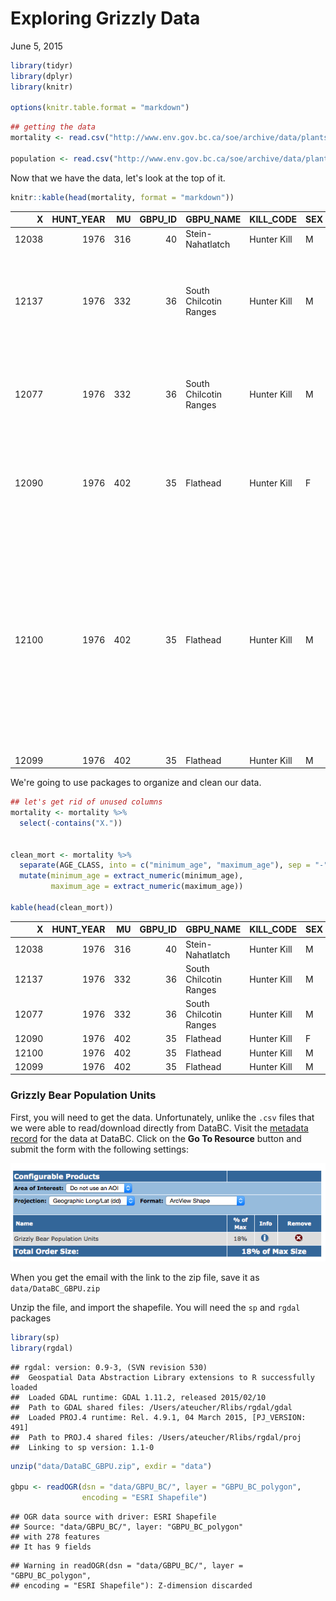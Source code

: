 # Exploring Grizzly Data
  
June 5, 2015  


```r
library(tidyr)
library(dplyr)
library(knitr)

options(knitr.table.format = "markdown")
```



```r
## getting the data
mortality <- read.csv("http://www.env.gov.bc.ca/soe/archive/data/plants-and-animals/2012_Grizzly_Status/Grizzly_bear_mortality_history.csv")

population <- read.csv("http://www.env.gov.bc.ca/soe/archive/data/plants-and-animals/2012_Grizzly_Status/Grizzly_population_estimate_2012.csv")
```


Now that we have the data, let's look at the top of it. 


```r
knitr::kable(head(mortality, format = "markdown"))
```



|     X| HUNT_YEAR|  MU| GBPU_ID|GBPU_NAME              |KILL_CODE   |SEX |AGE_CLASS |SPATIAL |X.1 |X.2 |X.3 |X.4                                                                                                                                                                                                                         |
|-----:|---------:|---:|-------:|:----------------------|:-----------|:---|:---------|:-------|:---|:---|:---|:---------------------------------------------------------------------------------------------------------------------------------------------------------------------------------------------------------------------------|
| 12038|      1976| 316|      40|Stein-Nahatlatch       |Hunter Kill |M   |'5-9      |no      |NA  |NA  |NA  |Notes                                                                                                                                                                                                                       |
| 12137|      1976| 332|      36|South Chilcotin Ranges |Hunter Kill |M   |'0-2      |no      |NA  |NA  |NA  |Prior to 2004, road and rail kills were not distinguished and were documented with 'Pick Ups'.                                                                                                                              |
| 12077|      1976| 332|      36|South Chilcotin Ranges |Hunter Kill |M   |NA        |no      |NA  |NA  |NA  |A Limited Entry Hunt (LEH) was instituted province-wide for grizzly bears in 1996.                                                                                                                                          |
| 12090|      1976| 402|      35|Flathead               |Hunter Kill |F   |'10-14    |no      |NA  |NA  |NA  |There was a province-wide moratorium on hunting grizzly bears in the spring of 2001.                                                                                                                                        |
| 12100|      1976| 402|      35|Flathead               |Hunter Kill |M   |'10-14    |no      |NA  |NA  |NA  |A limited number of records with a value of 'no' in the SPATIAL column have not been spatially verified and thus may be assigned to the incorrect Management Unit (MU); most of these assignment errors are from 1976-1980. |
| 12099|      1976| 402|      35|Flathead               |Hunter Kill |M   |'15+      |no      |NA  |NA  |NA  |                                                                                                                                                                                                                            |

We're going to use packages to organize and clean our data.


```r
## let's get rid of unused columns
mortality <- mortality %>% 
  select(-contains("X."))
  

clean_mort <- mortality %>%
  separate(AGE_CLASS, into = c("minimum_age", "maximum_age"), sep = "-", extra = "merge") %>% 
  mutate(minimum_age = extract_numeric(minimum_age),
         maximum_age = extract_numeric(maximum_age))

kable(head(clean_mort))
```



|     X| HUNT_YEAR|  MU| GBPU_ID|GBPU_NAME              |KILL_CODE   |SEX | minimum_age| maximum_age|SPATIAL |
|-----:|---------:|---:|-------:|:----------------------|:-----------|:---|-----------:|-----------:|:-------|
| 12038|      1976| 316|      40|Stein-Nahatlatch       |Hunter Kill |M   |           5|           9|no      |
| 12137|      1976| 332|      36|South Chilcotin Ranges |Hunter Kill |M   |           0|           2|no      |
| 12077|      1976| 332|      36|South Chilcotin Ranges |Hunter Kill |M   |          NA|          NA|no      |
| 12090|      1976| 402|      35|Flathead               |Hunter Kill |F   |          10|          14|no      |
| 12100|      1976| 402|      35|Flathead               |Hunter Kill |M   |          10|          14|no      |
| 12099|      1976| 402|      35|Flathead               |Hunter Kill |M   |          15|          NA|no      |


### Grizzly Bear Population Units

First, you will need to get the data. Unfortunately, unlike the `.csv` files 
that we were able to read/download directly from DataBC. Visit the [metadata record](http://catalogue.data.gov.bc.ca/dataset/grizzly-bear-population-units/resource/7a7713f9-bcbd-46b8-968a-03d343d367fb) for the data at DataBC. Click on the 
**Go To Resource** button and submit the form with the following settings:

![](img/Griz_form.png)

When you get the email with the link to the zip file, save it as `data/DataBC_GBPU.zip`

Unzip the file, and import the shapefile. You will need the `sp` and `rgdal` packages


```r
library(sp)
library(rgdal)
```

```
## rgdal: version: 0.9-3, (SVN revision 530)
##  Geospatial Data Abstraction Library extensions to R successfully loaded
##  Loaded GDAL runtime: GDAL 1.11.2, released 2015/02/10
##  Path to GDAL shared files: /Users/ateucher/Rlibs/rgdal/gdal
##  Loaded PROJ.4 runtime: Rel. 4.9.1, 04 March 2015, [PJ_VERSION: 491]
##  Path to PROJ.4 shared files: /Users/ateucher/Rlibs/rgdal/proj
##  Linking to sp version: 1.1-0
```

```r
unzip("data/DataBC_GBPU.zip", exdir = "data")

gbpu <- readOGR(dsn = "data/GBPU_BC/", layer = "GBPU_BC_polygon", 
                encoding = "ESRI Shapefile")
```

```
## OGR data source with driver: ESRI Shapefile 
## Source: "data/GBPU_BC/", layer: "GBPU_BC_polygon"
## with 278 features
## It has 9 fields
```

```
## Warning in readOGR(dsn = "data/GBPU_BC/", layer = "GBPU_BC_polygon",
## encoding = "ESRI Shapefile"): Z-dimension discarded
```

